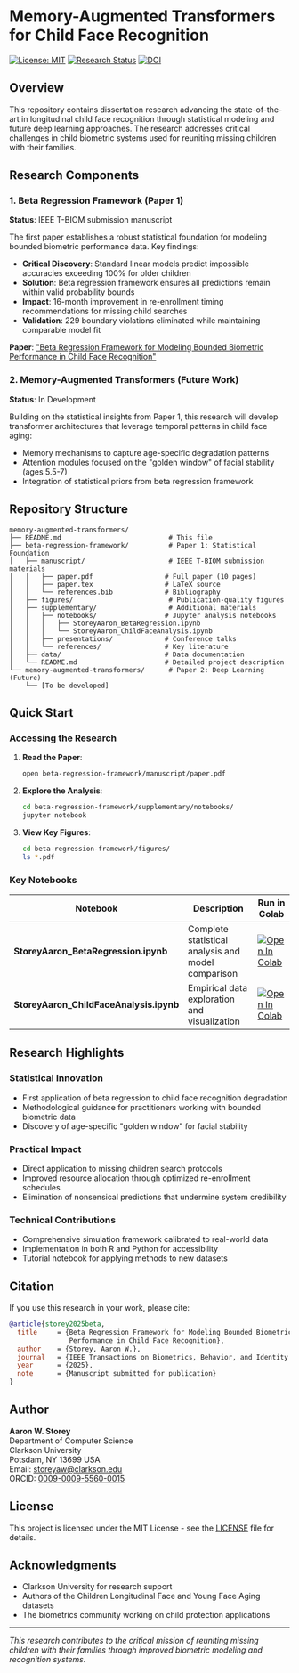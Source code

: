 # Memory-Augmented Transformers for Child Face Recognition

[![License: MIT](https://img.shields.io/badge/License-MIT-yellow.svg)](https://opensource.org/licenses/MIT)
[![Research Status](https://img.shields.io/badge/Status-IEEE%20T--BIOM%20Submission%20Ready-brightgreen.svg)](https://github.com/astoreyai/memory-augmented-transformers)
[![DOI](https://img.shields.io/badge/DOI-Pending-blue.svg)]()

## Overview

This repository contains dissertation research advancing the state-of-the-art in longitudinal child face recognition through statistical modeling and future deep learning approaches. The research addresses critical challenges in child biometric systems used for reuniting missing children with their families.

## Research Components

### 1. Beta Regression Framework (Paper 1)
**Status**: IEEE T-BIOM submission manuscript

The first paper establishes a robust statistical foundation for modeling bounded biometric performance data. Key findings:

- **Critical Discovery**: Standard linear models predict impossible accuracies exceeding 100% for older children
- **Solution**: Beta regression framework ensures all predictions remain within valid probability bounds
- **Impact**: 16-month improvement in re-enrollment timing recommendations for missing child searches
- **Validation**: 229 boundary violations eliminated while maintaining comparable model fit

**Paper**: ["Beta Regression Framework for Modeling Bounded Biometric Performance in Child Face Recognition"](beta-regression-framework/manuscript/paper.pdf)

### 2. Memory-Augmented Transformers (Future Work)
**Status**: In Development

Building on the statistical insights from Paper 1, this research will develop transformer architectures that leverage temporal patterns in child face aging:

- Memory mechanisms to capture age-specific degradation patterns
- Attention modules focused on the "golden window" of facial stability (ages 5.5-7)
- Integration of statistical priors from beta regression framework

## Repository Structure

```
memory-augmented-transformers/
├── README.md                           # This file
├── beta-regression-framework/          # Paper 1: Statistical Foundation
│   ├── manuscript/                     # IEEE T-BIOM submission materials
│   │   ├── paper.pdf                  # Full paper (10 pages)
│   │   ├── paper.tex                  # LaTeX source
│   │   └── references.bib             # Bibliography
│   ├── figures/                        # Publication-quality figures
│   ├── supplementary/                  # Additional materials
│   │   ├── notebooks/                 # Jupyter analysis notebooks
│   │   │   ├── StoreyAaron_BetaRegression.ipynb
│   │   │   └── StoreyAaron_ChildFaceAnalysis.ipynb
│   │   ├── presentations/             # Conference talks
│   │   └── references/                # Key literature
│   ├── data/                          # Data documentation
│   └── README.md                      # Detailed project description
└── memory-augmented-transformers/      # Paper 2: Deep Learning (Future)
    └── [To be developed]
```

## Quick Start

### Accessing the Research

1. **Read the Paper**: 
   ```bash
   open beta-regression-framework/manuscript/paper.pdf
   ```

2. **Explore the Analysis**:
   ```bash
   cd beta-regression-framework/supplementary/notebooks/
   jupyter notebook
   ```

3. **View Key Figures**:
   ```bash
   cd beta-regression-framework/figures/
   ls *.pdf
   ```

### Key Notebooks

| Notebook | Description | Run in Colab |
|----------|-------------|--------------|
| **StoreyAaron_BetaRegression.ipynb** | Complete statistical analysis and model comparison | [![Open In Colab](https://colab.research.google.com/assets/colab-badge.svg)](https://colab.research.google.com/github/astoreyai/memory-augmented-transformers/blob/main/beta-regression-framework/supplementary/notebooks/StoreyAaron_BetaRegression.ipynb) |
| **StoreyAaron_ChildFaceAnalysis.ipynb** | Empirical data exploration and visualization | [![Open In Colab](https://colab.research.google.com/assets/colab-badge.svg)](https://colab.research.google.com/github/astoreyai/memory-augmented-transformers/blob/main/beta-regression-framework/supplementary/notebooks/StoreyAaron_ChildFaceAnalysis.ipynb) |

## Research Highlights

### Statistical Innovation
- First application of beta regression to child face recognition degradation
- Methodological guidance for practitioners working with bounded biometric data
- Discovery of age-specific "golden window" for facial stability

### Practical Impact
- Direct application to missing children search protocols
- Improved resource allocation through optimized re-enrollment schedules
- Elimination of nonsensical predictions that undermine system credibility

### Technical Contributions
- Comprehensive simulation framework calibrated to real-world data
- Implementation in both R and Python for accessibility
- Tutorial notebook for applying methods to new datasets

## Citation

If you use this research in your work, please cite:

```bibtex
@article{storey2025beta,
  title     = {Beta Regression Framework for Modeling Bounded Biometric 
               Performance in Child Face Recognition},
  author    = {Storey, Aaron W.},
  journal   = {IEEE Transactions on Biometrics, Behavior, and Identity Science},
  year      = {2025},
  note      = {Manuscript submitted for publication}
}
```

## Author

**Aaron W. Storey**  
Department of Computer Science  
Clarkson University  
Potsdam, NY 13699 USA  
Email: storeyaw@clarkson.edu  
ORCID: [0009-0009-5560-0015](https://orcid.org/0009-0009-5560-0015)

## License

This project is licensed under the MIT License - see the [LICENSE](beta-regression-framework/LICENSE) file for details.

## Acknowledgments

- Clarkson University for research support
- Authors of the Children Longitudinal Face and Young Face Aging datasets
- The biometrics community working on child protection applications

---

*This research contributes to the critical mission of reuniting missing children with their families through improved biometric modeling and recognition systems.*